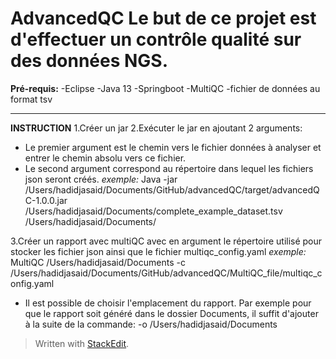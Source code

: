 **AdvancedQC**
Le but de ce projet est d'effectuer un contrôle qualité sur des données NGS.
===========================
**Pré-requis:**
-Eclipse
-Java 13
-Springboot
-MultiQC
-fichier de données au format tsv

-------------------------------------------------------------------------------
**INSTRUCTION**
 1.Créer un jar
 2.Exécuter le jar en ajoutant 2 arguments:
 - Le premier argument est le chemin vers le fichier données à analyser et entrer le chemin absolu vers ce fichier.
 - Le second argument correspond au répertoire dans lequel les fichiers json seront créés.
*exemple:*
Java -jar /Users/hadidjasaid/Documents/GitHub/advancedQC/target/advancedQC-1.0.0.jar /Users/hadidjasaid/Documents/complete_example_dataset.tsv /Users/hadidjasaid/Documents/

3.Créer un rapport avec multiQC avec en argument le répertoire utilisé pour stocker les fichier json ainsi que le fichier multiqc_config.yaml
*exemple:*
MultiQC /Users/hadidjasaid/Documents -c /Users/hadidjasaid/Documents/GitHub/advancedQC/MultiQC_file/multiqc_config.yaml
 - Il est possible de choisir l'emplacement du rapport. Par exemple pour que le rapport soit généré dans le dossier Documents, il suffit d'ajouter à la suite de la commande:  -o /Users/hadidjasaid/Documents
 


> Written with [StackEdit](https://stackedit.io/).
